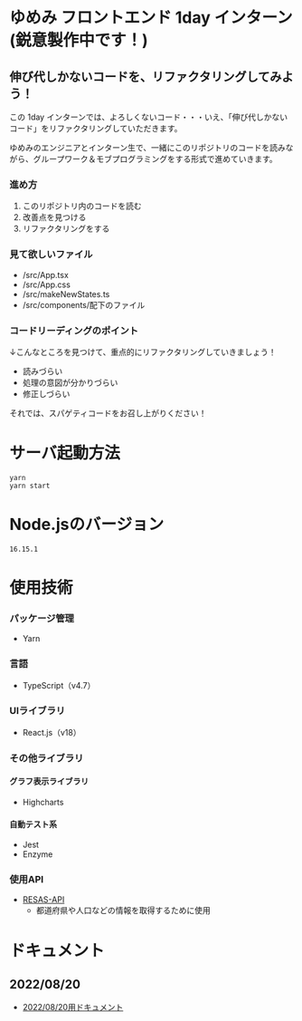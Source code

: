# ゆめみ フロントエンド 1day インターン(鋭意製作中です！)

## 伸び代しかないコードを、リファクタリングしてみよう！
この 1day インターンでは、よろしくないコード・・・いえ、「伸び代しかないコード」をリファクタリングしていただきます。

ゆめみのエンジニアとインターン生で、一緒にこのリポジトリのコードを読みながら、グループワーク＆モブプログラミングをする形式で進めていきます。

### 進め方
1. このリポジトリ内のコードを読む
1. 改善点を見つける
1. リファクタリングをする

### 見て欲しいファイル

- /src/App.tsx
- /src/App.css
- /src/makeNewStates.ts
- /src/components/配下のファイル

### コードリーディングのポイント
↓こんなところを見つけて、重点的にリファクタリングしていきましょう！
- 読みづらい
- 処理の意図が分かりづらい
- 修正しづらい

それでは、スパゲティコードをお召し上がりください！

# サーバ起動方法
```shell
yarn
yarn start
```

# Node.jsのバージョン
`16.15.1`

# 使用技術

### パッケージ管理
- Yarn
### 言語
- TypeScript（v4.7）

### UIライブラリ
- React.js（v18）

### その他ライブラリ
#### グラフ表示ライブラリ
- Highcharts
#### 自動テスト系
- Jest
- Enzyme

### 使用API
- [RESAS-API](https://opendata.resas-portal.go.jp/)
  - 都道府県や人口などの情報を取得するために使用

# ドキュメント
## 2022/08/20
* [2022/08/20用ドキュメント](docs/20220820)





